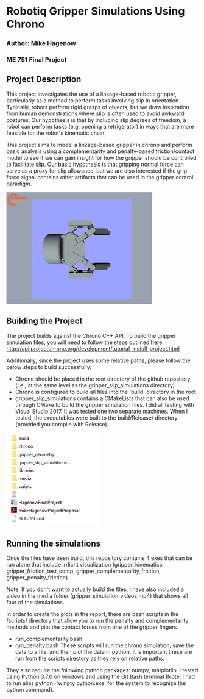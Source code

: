 # Robotiq Gripper Simulations Using Chrono

### Author: Mike Hagenow
### ME 751 Final Project

## Project Description

This project investigates the use of a linkage-based robotic gripper, particularly as a method to perform tasks involving slip in orientation. Typically, robots
perform rigid grasps of objects, but we draw inspiration from human demonstrations where slip is often used to avoid awkward postures. Our hypothesis is that
by including slip degrees of freedom, a robot can perform tasks (e.g. opening a refrigerator) in ways that are more feasible for the robot's kinematic chain.

This project aims to model a linkage-based gripper in chrono and perform basic analysis using a complementarity and penalty-based friction/contact model to see if
we can gain insight for how the gripper should be controlled to facilitate slip. Our basic hypothesis is that gripping normal force can serve as a proxy for slip allowance,
but we are also interested if the grip force signal contains other artifacts that can be used in the gripper control paradigm.

![Example Gripper Simulation Image](/media/gripper_image.PNG?raw=true "Gripper in Chrono")

## Building the Project

The project builds against the Chrono C++ API. To build the gripper simulation files, you will need to follow the steps outlined here: http://api.projectchrono.org/development/tutorial_install_project.html

Additionally, since the project uses some relative paths, please follow the below steps to build successfully:
* Chrono should be placed in the root directory of the github repository (i.e., at the same level as the gripper_slip_simulations directory)
* Chrono is configured to build all files into the 'build' directory in the root
* gripper_slip_simulations contains a CMakeLists that can also be used through CMake to build the gripper simulation files. I did all testing with Visual Studio 2017. It was tested one two separate machines.
 When I tested, the executables were built to the build/Release/ directory (provided you compile with Release).
 
 ![Intended File Structure](/media/example_file_structure.PNG?raw=true "Project File Structure")

## Running the simulations
Once the files have been build, this repository contains 4 exes that can be run alone that include irrlicht visualization (gripper_kinematics, gripper_friction_test_comp, gripper_complementarity_friction, gripper_penalty_friction).

Note: If you don't want to actually build the files, I have also included a video in the media folder (gripper_simulation_videos.mp4) that shows all four of the simulations.

In order to create the plots in the report, there are bash scripts in the /scripts/ directory that allow you to run the penalty and complementarity methods
and plot the contact forces from one of the gripper fingers.
* run_complementarity.bash
* run_penalty.bash
These scripts will run the chrono simulation, save the data to a file, and then plot the data in python. It is important these are run from the scripts directory
as they rely on relative paths.

They also require the following python packages: numpy, matplotlib. I tested using Python 3.7.0 on windows and using the Git Bash terminal (Note: I had to run alias python='winpty python.exe' for the system to recognize the python command).